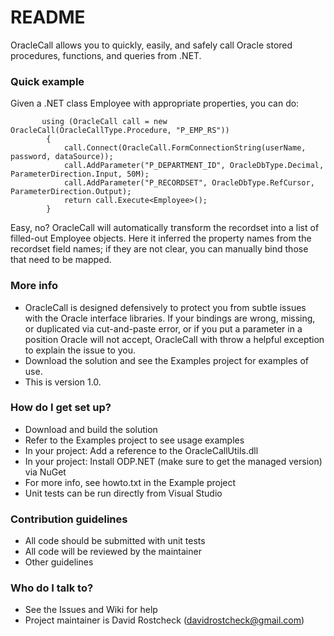 # README #

OracleCall allows you to quickly, easily, and safely call Oracle stored procedures, functions, and 
queries from .NET.

### Quick example ###

Given a .NET class Employee with appropriate properties, you can do:

           using (OracleCall call = new OracleCall(OracleCallType.Procedure, "P_EMP_RS"))
            {
                call.Connect(OracleCall.FormConnectionString(userName, password, dataSource));
                call.AddParameter("P_DEPARTMENT_ID", OracleDbType.Decimal, ParameterDirection.Input, 50M);
                call.AddParameter("P_RECORDSET", OracleDbType.RefCursor, ParameterDirection.Output);
                return call.Execute<Employee>();
            }

Easy, no? OracleCall will automatically transform the recordset into a list of filled-out Employee objects. Here it inferred the property names from the recordset field names; if they are not clear, you can manually bind those that need to be mapped.

### More info ###
* OracleCall is designed defensively to protect you from subtle issues with the Oracle interface libraries. If your bindings are wrong, missing, or duplicated via cut-and-paste error, or if you 
put a parameter in a position Oracle will not accept, OracleCall with throw a helpful exception to explain the issue to you.
* Download the solution and see the Examples project for examples of use.
* This is version 1.0.

### How do I get set up? ###

* Download and build the solution
* Refer to the Examples project to see usage examples
* In your project: Add a reference to the OracleCallUtils.dll
* In your project: Install ODP.NET (make sure to get the managed version) via NuGet
* For more info, see howto.txt in the Example project
* Unit tests can be run directly from Visual Studio

### Contribution guidelines ###

* All code should be submitted with unit tests
* All code will be reviewed by the maintainer
* Other guidelines

### Who do I talk to? ###

* See the Issues and Wiki for help
* Project maintainer is David Rostcheck (davidrostcheck@gmail.com)